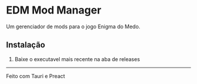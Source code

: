 # EDM Mod Manager
Um gerenciador de mods para o jogo Enigma do Medo.

## Instalação
1. Baixe o executavel mais recente na aba de releases

---
Feito com Tauri e Preact